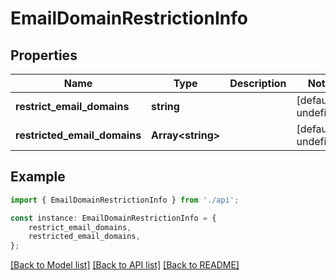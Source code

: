 # EmailDomainRestrictionInfo


## Properties

Name | Type | Description | Notes
------------ | ------------- | ------------- | -------------
**restrict_email_domains** | **string** |  | [default to undefined]
**restricted_email_domains** | **Array&lt;string&gt;** |  | [default to undefined]

## Example

```typescript
import { EmailDomainRestrictionInfo } from './api';

const instance: EmailDomainRestrictionInfo = {
    restrict_email_domains,
    restricted_email_domains,
};
```

[[Back to Model list]](../README.md#documentation-for-models) [[Back to API list]](../README.md#documentation-for-api-endpoints) [[Back to README]](../README.md)

